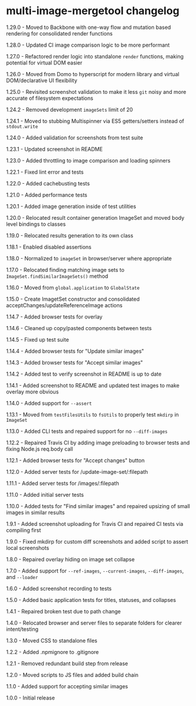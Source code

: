 # multi-image-mergetool changelog
1.29.0 - Moved to Backbone with one-way flow and mutation based rendering for consolidated render functions

1.28.0 - Updated CI image comparison logic to be more performant

1.27.0 - Refactored render logic into standalone `render` functions, making potential for virtual DOM easier

1.26.0 - Moved from Domo to hyperscript for modern library and virtual DOM/declarative UI flexibility

1.25.0 - Revisited screenshot validation to make it less `git` noisy and more accurate of filesystem expectations

1.24.2 - Removed development `imageSets` limit of 20

1.24.1 - Moved to stubbing Multispinner via ES5 getters/setters instead of `stdout.write`

1.24.0 - Added validation for screenshots from test suite

1.23.1 - Updated screenshot in README

1.23.0 - Added throttling to image comparison and loading spinners

1.22.1 - Fixed lint error and tests

1.22.0 - Added cachebusting tests

1.21.0 - Added performance tests

1.20.1 - Added image generation inside of test utilities

1.20.0 - Relocated result container generation ImageSet and moved body level bindings to classes

1.19.0 - Relocated results generation to its own class

1.18.1 - Enabled disabled assertions

1.18.0 - Normalized to `imageSet` in browser/server where appropriate

1.17.0 - Relocated finding matching image sets to `ImageSet.findSimilarImageSets()` method

1.16.0 - Moved from `global.application` to `GlobalState`

1.15.0 - Create ImagetSet constructor and consolidated acceptChanges/updateReferenceImage actions

1.14.7 - Added browser tests for overlay

1.14.6 - Cleaned up copy/pasted components between tests

1.14.5 - Fixed up test suite

1.14.4 - Added browser tests for "Update similar images"

1.14.3 - Added browser tests for "Accept similar images"

1.14.2 - Added test to verify screenshot in README is up to date

1.14.1 - Added screenshot to README and updated test images to make overlay more obvious

1.14.0 - Added support for `--assert`

1.13.1 - Moved from `testFilesUtils` to `fsUtils` to properly test `mkdirp` in `ImageSet`

1.13.0 - Added CLI tests and repaired support for no `--diff-images`

1.12.2 - Repaired Travis CI by adding image preloading to browser tests and fixing Node.js req.body call

1.12.1 - Added browser tests for "Accept changes" button

1.12.0 - Added server tests for /update-image-set/:filepath

1.11.1 - Added server tests for /images/:filepath

1.11.0 - Added initial server tests

1.10.0 - Added tests for "Find similar images" and repaired upsizing of small images in similar results

1.9.1 - Added screenshot uploading for Travis CI and repaired CI tests via compiling first

1.9.0 - Fixed mkdirp for custom diff screenshots and added script to assert local screenshots

1.8.0 - Repaired overlay hiding on image set collapse

1.7.0 - Added support for `--ref-images`, `--current-images`, `--diff-images`, and `--loader`

1.6.0 - Added screenshot recording to tests

1.5.0 - Added basic application tests for titles, statuses, and collapses

1.4.1 - Repaired broken test due to path change

1.4.0 - Relocated browser and server files to separate folders for clearer intent/testing

1.3.0 - Moved CSS to standalone files

1.2.2 - Added .npmignore to .gitignore

1.2.1 - Removed redundant build step from release

1.2.0 - Moved scripts to JS files and added build chain

1.1.0 - Added support for accepting similar images

1.0.0 - Initial release
